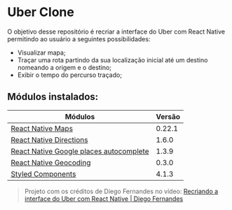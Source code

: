# Uber Clone
O objetivo desse repositório é recriar a interface do Uber com React Native permitindo ao usuário a seguintes possibilidades:

- Visualizar mapa;
- Traçar uma rota partindo da sua localização inicial até um destino nomeando a origem e o destino;
- Exibir o tempo do percurso traçado;

## Módulos instalados:
**Módulos** | **Versão**
------------|-----------
[React Native Maps][1] | 0.22.1
[React Native Directions][2] | 1.6.0
[React Native Google places autocomplete][3] | 1.3.9
[React Native Geocoding][4] | 0.3.0
[Styled Components][5] | 4.1.3


> Projeto com os créditos de Diego Fernandes no vídeo: [Recriando a interface do Uber com React Native | Diego Fernandes][6]

[1]:https://github.com/react-native-community/react-native-maps
[2]:https://github.com/bramus/react-native-maps-directions
[3]:https://github.com/FaridSafi/react-native-google-places-autocomplete
[4]:https://github.com/marlove/react-native-geocoding
[5]:https://www.styled-components.com/
[6]: https://www.youtube.com/watch?v=bg-U0xZwcRk&feature=youtu.be
